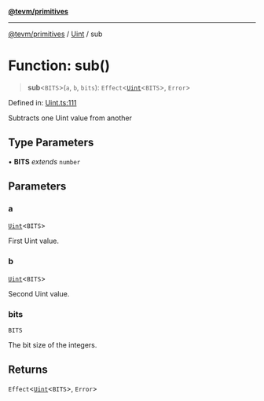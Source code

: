 [**@tevm/primitives**](../../../README.md)

***

[@tevm/primitives](../../../globals.md) / [Uint](../README.md) / sub

# Function: sub()

> **sub**\<`BITS`\>(`a`, `b`, `bits`): `Effect`\<[`Uint`](../type-aliases/Uint.md)\<`BITS`\>, `Error`\>

Defined in: [Uint.ts:111](https://github.com/evmts/tevm-monorepo/blob/main/packages/primitives/src/Uint.ts#L111)

Subtracts one Uint value from another

## Type Parameters

• **BITS** *extends* `number`

## Parameters

### a

[`Uint`](../type-aliases/Uint.md)\<`BITS`\>

First Uint value.

### b

[`Uint`](../type-aliases/Uint.md)\<`BITS`\>

Second Uint value.

### bits

`BITS`

The bit size of the integers.

## Returns

`Effect`\<[`Uint`](../type-aliases/Uint.md)\<`BITS`\>, `Error`\>

